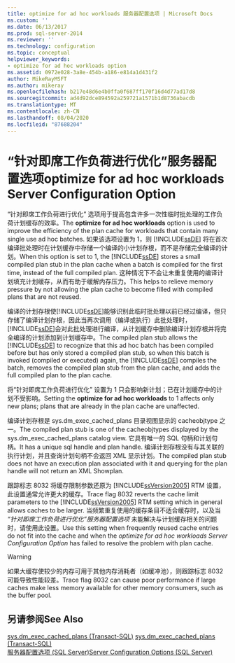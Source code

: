 ```yaml
---
title: optimize for ad hoc workloads 服务器配置选项 | Microsoft Docs
ms.custom: ''
ms.date: 06/13/2017
ms.prod: sql-server-2014
ms.reviewer: ''
ms.technology: configuration
ms.topic: conceptual
helpviewer_keywords:
- optimize for ad hoc workloads option
ms.assetid: 0972e028-3a8e-454b-a186-e814a1d431f2
author: MikeRayMSFT
ms.author: mikeray
ms.openlocfilehash: b217e48d6e4b0ffa0f687ff170f16d4d77ad17d8
ms.sourcegitcommit: ad4d92dce894592a259721a1571b1d8736abacdb
ms.translationtype: MT
ms.contentlocale: zh-CN
ms.lasthandoff: 08/04/2020
ms.locfileid: "87688204"
---
```

# <a name="optimize-for-ad-hoc-workloads-server-configuration-option"></a><span data-ttu-id="5f004-102">“针对即席工作负荷进行优化”服务器配置选项</span><span class="sxs-lookup"><span data-stu-id="5f004-102">optimize for ad hoc workloads Server Configuration Option</span></span>
  <span data-ttu-id="5f004-103">“针对即席工作负荷进行优化”  选项用于提高包含许多一次性临时批处理的工作负荷计划缓存的效率。</span><span class="sxs-lookup"><span data-stu-id="5f004-103">The **optimize for ad hoc workloads** option is used to improve the efficiency of the plan cache for workloads that contain many single use ad hoc batches.</span></span> <span data-ttu-id="5f004-104">如果该选项设置为 1，则 [!INCLUDE[ssDE](../../includes/ssde-md.md)] 将在首次编译批处理时在计划缓存中存储一个编译的小计划存根，而不是存储完全编译的计划。</span><span class="sxs-lookup"><span data-stu-id="5f004-104">When this option is set to 1, the [!INCLUDE[ssDE](../../includes/ssde-md.md)] stores a small compiled plan stub in the plan cache when a batch is compiled for the first time, instead of the full compiled plan.</span></span> <span data-ttu-id="5f004-105">这种情况下不会让未重复使用的编译计划填充计划缓存，从而有助于缓解内存压力。</span><span class="sxs-lookup"><span data-stu-id="5f004-105">This helps to relieve memory pressure by not allowing the plan cache to become filled with compiled plans that are not reused.</span></span>  
  
 <span data-ttu-id="5f004-106">编译的计划存根使[!INCLUDE[ssDE](../../includes/ssde-md.md)]能够识别此临时批处理以前已经过编译，但只存储了编译计划存根，因此当再次调用（编译或执行）此批处理时，[!INCLUDE[ssDE](../../includes/ssde-md.md)]会对此批处理进行编译，从计划缓存中删除编译计划存根并将完全编译的计划添加到计划缓存中。</span><span class="sxs-lookup"><span data-stu-id="5f004-106">The compiled plan stub allows the [!INCLUDE[ssDE](../../includes/ssde-md.md)] to recognize that this ad hoc batch has been compiled before but has only stored a compiled plan stub, so when this batch is invoked (compiled or executed) again, the [!INCLUDE[ssDE](../../includes/ssde-md.md)] compiles the batch, removes the compiled plan stub from the plan cache, and adds the full compiled plan to the plan cache.</span></span>  
  
 <span data-ttu-id="5f004-107">将“针对即席工作负荷进行优化”  设置为 1 只会影响新计划；已在计划缓存中的计划不受影响。</span><span class="sxs-lookup"><span data-stu-id="5f004-107">Setting the **optimize for ad hoc workloads** to 1 affects only new plans; plans that are already in the plan cache are unaffected.</span></span>  
  
 <span data-ttu-id="5f004-108">编译计划存根是 sys.dm_exec_cached_plans 目录视图显示的 cacheobjtype 之一。</span><span class="sxs-lookup"><span data-stu-id="5f004-108">The compiled plan stub is one of the cacheobjtypes displayed by the sys.dm_exec_cached_plans catalog view.</span></span> <span data-ttu-id="5f004-109">它具有唯一的 SQL 句柄和计划句柄。</span><span class="sxs-lookup"><span data-stu-id="5f004-109">It has a unique sql handle and plan handle.</span></span> <span data-ttu-id="5f004-110">编译计划存根没有与其关联的执行计划，并且查询计划句柄不会返回 XML 显示计划。</span><span class="sxs-lookup"><span data-stu-id="5f004-110">The compiled plan stub does not have an execution plan associated with it and querying for the plan handle will not return an XML Showplan.</span></span>  
  
 <span data-ttu-id="5f004-111">跟踪标志 8032 将缓存限制参数还原为 [!INCLUDE[ssVersion2005](../../includes/ssversion2005-md.md)] RTM 设置，此设置通常允许更大的缓存。</span><span class="sxs-lookup"><span data-stu-id="5f004-111">Trace flag 8032 reverts the cache limit parameters to the [!INCLUDE[ssVersion2005](../../includes/ssversion2005-md.md)] RTM setting which in general allows caches to be larger.</span></span> <span data-ttu-id="5f004-112">当频繁重复使用的缓存条目不适合缓存时，以及当 *“针对即席工作负荷进行优化”服务器配置选项* 未能解决与计划缓存相关的问题时，请使用此设置。</span><span class="sxs-lookup"><span data-stu-id="5f004-112">Use this setting when frequently reused cache entries do not fit into the cache and when the *optimize for ad hoc workloads Server Configuration Option* has failed to resolve the problem with plan cache.</span></span>  
  
> [!WARNING]  
>  <span data-ttu-id="5f004-113">如果大缓存使较少的内存可用于其他内存消耗者（如缓冲池），则跟踪标志 8032 可能导致性能较差。</span><span class="sxs-lookup"><span data-stu-id="5f004-113">Trace flag 8032 can cause poor performance if large caches make less memory available for other memory consumers, such as the buffer pool.</span></span>  
  
## <a name="see-also"></a><span data-ttu-id="5f004-114">另请参阅</span><span class="sxs-lookup"><span data-stu-id="5f004-114">See Also</span></span>  
 <span data-ttu-id="5f004-115">[sys.dm_exec_cached_plans (Transact-SQL)](/sql/relational-databases/system-dynamic-management-views/sys-dm-exec-cached-plans-transact-sql) </span><span class="sxs-lookup"><span data-stu-id="5f004-115">[sys.dm_exec_cached_plans &#40;Transact-SQL&#41;](/sql/relational-databases/system-dynamic-management-views/sys-dm-exec-cached-plans-transact-sql) </span></span>  
 [<span data-ttu-id="5f004-116">服务器配置选项 (SQL Server)</span><span class="sxs-lookup"><span data-stu-id="5f004-116">Server Configuration Options &#40;SQL Server&#41;</span></span>](server-configuration-options-sql-server.md)  
  
  

